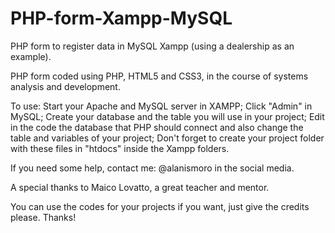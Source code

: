 # PHP-form-Xampp-MySQL
PHP form to register data in MySQL Xampp (using a dealership as an example).

PHP form coded using PHP, HTML5 and CSS3, in the course of systems analysis and development.

To use:
Start your Apache and MySQL server in XAMPP;
Click "Admin" in MySQL;
Create your database and the table you will use in your project;
Edit in the code the database that PHP should connect and also change the table and variables of your project;
Don't forget to create your project folder with these files in "htdocs" inside the Xampp folders.

If you need some help, contact me: @alanismoro in the social media.

A special thanks to Maico Lovatto, a great teacher and mentor.

You can use the codes for your projects if you want, just give the credits please. Thanks! 
